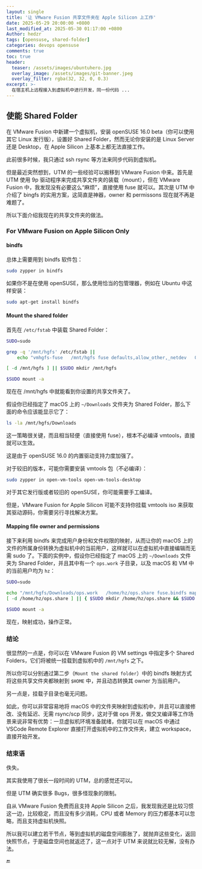 ```yaml
---
layout: single
title: '让 VMware Fusion 共享文件夹在 Apple Silicon 上工作'
date: 2025-05-29 20:00:00 +0800
last_modified_at: 2025-05-30 01:17:00 +0800
Author: hedzr
tags: [opensuse, shared-folder]
categories: devops opensuse
comments: true
toc: true
header:
  teaser: /assets/images/ubuntuhero.jpg
  overlay_image: /assets/images/git-banner.jpeg
  overlay_filter: rgba(32, 32, 0, 0.3)
excerpt: >-
  在宿主机上远程接入到虚拟机中进行开发，同一份代码 ...
---
```


## 使能 Shared Folder

在 VMware Fusion 中新建一个虚拟机，安装 openSUSE 16.0 beta（你可以使用其它 Linux 发行版），设置好 Shared Folder，然而无论你安装的是 Linux Server 还是 Desktop，在 Apple Silicon 上基本上都无法直接工作。

此前很多时候，我只通过 ssh rsync 等方法来同步代码到虚拟机。

但是最近突然想到，UTM 的一些经验可以搬移到 VMware Fusion 中来。首先是 UTM 使用 9p 驱动程序来完成共享文件夹的装载（mount），但在 VMware Fusion 中，我发现没有必要这么“麻烦”，直接使用 fuse 就可以。其次是 UTM 中介绍了 bingfs 的实用方案，这简直是神器，owner 和 permissons 现在就不再是难题了。

所以下面介绍我现在的共享文件夹的做法。

### For VMware Fusion on Apple Silicon Only

#### bindfs

总体上需要用到 bindfs 软件包：

```bash
sudo zypper in bindfs
```

如果你不是在使用 openSUSE，那么使用恰当的包管理器，例如在 Ubuntu 中这样安装：

```bash
sudo apt-get install bindfs
```

#### Mount the shared folder

首先在 `/etc/fstab` 中装载 Shared Folder：

```bash
SUDO=sudo

grep -q '/mnt/hgfs' /etc/fstab ||
	echo "vmhgfs-fuse   /mnt/hgfs fuse defaults,allow_other,_netdev   0 0" | $SUDO tee -a /etc/fstab

[ -d /mnt/hgfs ] || $SUDO mkdir /mnt/hgfs

$SUDO mount -a
```

现在在 /mnt/hgfs 中就能看到你设置的共享文件夹了。

假设你已经指定了 macOS 上的 `~/Downloads` 文件夹为 Shared Folder，那么下面的命令应该能显示它了：

```bash
ls -la /mnt/hgfs/Downloads
```

这一策略很关键，而且相当轻便（直接使用 fuse），根本不必编译 vmtools，直接就可以生效。

这是由于 openSUSE 16.0 的内置驱动支持力度加强了。

对于较旧的版本，可能你需要安装 vmtools 包（不必编译）：

```bash
sudo zypper in open-vm-tools open-vm-tools-desktop
```

对于其它发行版或者较旧的 openSUSE，你可能需要手工编译。

但是，VMware Fusion for Apple Silicon 可能不支持你挂载 vmtools iso 来获取其驱动源码，你需要另行寻找解决方案。

#### Mapping file owner and permissions

接下来利用 bindfs 来完成用户身份和文件权限的映射，从而让你的 macOS 上的文件的所属身份转换为虚拟机中的当前用户，这样就可以在虚拟机中直接编辑而无需 sudo 了。下面的实例中，假设你已经指定了 macOS 上的 `~/Downloads` 文件夹为 Shared Folder，并且其中有一个 `ops.work` 子目录，以及 macOS 和 VM 中的当前用户均为 `hz`：

```bash
SUDO=sudo

echo "/mnt/hgfs/Downloads/ops.work   /home/hz/ops.share fuse.bindfs map=501/1000:@20/@1000,x-systemd.requires=/mnt/hgfs 0 0" | $SUDO tee -a /etc/fstab
[ -d /home/hz/ops.share ] || { $SUDO mkdir /home/hz/ops.share && $SUDO chown -R hz: /home/hz/ops.share; }

$SUDO mount -a
```

现在，映射成功，操作正常。

### 结论

很显然的一点是，你可以在 VMware Fusion 的 VM settings 中指定多个 Shared Folders，它们将被统一挂载到虚拟机中的 `/mnt/hgfs` 之下。

所以你可以分别通过第二步（`Mount the shared folder`）中的 bindfs 映射方式将这些共享文件夹都映射到 `$HOME` 中，并且动态转换其 owner 为当前用户。

另一点是，挂载子目录也毫无问题。

如此，你可以非常容易地将 macOS 中的文件夹映射到虚拟机中，并且可以直接修改、没有延迟、无需 rsync/scp 同步，这对于做 ops 开发，做交叉编译等工作场景来说非常有优势：一旦虚拟机环境准备就绪，你就可以在 macOS 中通过 VSCode Remote Explorer 直接打开虚拟机中的工作文件夹，建立 workspace，直接开始开发。

### 结束语

佚失。

其实我使用了很长一段时间的 UTM，总的感觉还可以。

但是 UTM 确实很多 Bugs，很多怪现象的限制。

自从 VMware Fusion 免费而且支持 Apple Silicon 之后，我发现我还是比较习惯这一边，比较稳定，而且没有多少消耗，CPU 或者 Memory 的压力都基本可以忽略，而且支持虚拟机快照。

所以我可以建立若干节点，等到虚拟机的磁盘空间膨胀了，就抛弃这些变化，返回快照节点，于是磁盘空间也就返还了，这一点对于 UTM 来说就比较无解，没有办法。



🔚
